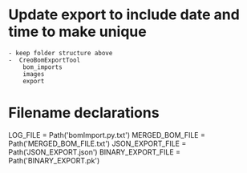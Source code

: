 # Update export to include date and time to make unique
    - keep folder structure above
    -  CreoBomExportTool
        bom_imports
        images
        export

# Filename declarations
LOG_FILE = Path('bomImport.py.txt')
MERGED_BOM_FILE = Path('MERGED_BOM_FILE.txt')
JSON_EXPORT_FILE = Path('JSON_EXPORT.json')
BINARY_EXPORT_FILE = Path('BINARY_EXPORT.pk')



